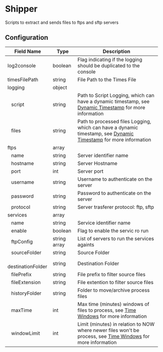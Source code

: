 # Shipper
Scripts to extract and sends files to ftps and sftp servers

## Configuration
| Field Name               | Type          | Description                                                                                                                                          |
|--------------------------|---------------|------------------------------------------------------------------------------------------------------------------------------------------------------|
| log2console              | boolean       | Flag indicating if the logging should be duplicated to the console                                                                                   |
| timesFilePath            | string        | File Path to the Times File                                                                                                                          |
| logging                  | object        |                                                                                                                                                      |
| &ensp; script            | string        | Path to Script Logging,  which can have a dynamic timestamp, see [Dynamic Timestamp](../../README.md#dynamic-timestamp) for more information         |
| &ensp; files             | string        | Path to processed files Logging, which can have a dynamic timestamp, see [Dynamic Timestamp](../../README.md#dynamic-timestamp) for more information |
| ftps                     | array         |                                                                                                                                                      |
| &ensp; name              | string        | Server identifier name                                                                                                                               |
| &ensp; hostname          | string        | Server Hostname                                                                                                                                      |
| &ensp; port              | int           | Server port                                                                                                                                          |
| &ensp; username          | string        | Username to authenticate on the server                                                                                                               |
| &ensp; password          | string        | Password to authenticate on the server                                                                                                               |
| &ensp; protocol          | string        | Server trasferer protocol: ftp, sftp                                                                                                                 |
| services                 | array         |                                                                                                                                                      |
| &ensp; name              | string        | Service identifier name                                                                                                                              |
| &ensp; enable            | boolean       | Flag to enable the servic ro run                                                                                                                     |
| &ensp; ftpConfig         | string array  | List of servers to run the services againts                                                                                                          |
| &ensp; sourceFolder      | string        | Source Folder                                                                                                                                        |
| &ensp; destinationFolder | string        | Destination Folder                                                                                                                                   |
| &ensp; filePrefix        | string        | File prefix to filter source files                                                                                                                   |
| &ensp; fileExtension     | string        | File extention to filter source files                                                                                                                |
| &ensp; historyFolder     | string        | Folder to move/archive process files                                                                                                                 |
| &ensp; maxTime           | int           | Max time (minutes) windows of files to process, see [Time Windows](../../README.md#time-windows) for more information                                |
| &ensp; windowLimit       | int           | Limit (minutes) in relation to NOW where newer files won't be process, see [Time Windows](../../README.md#time-windows) for more information         |
